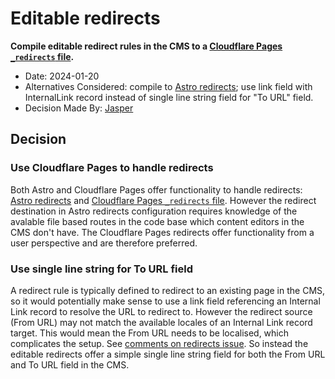 # Editable redirects

**Compile editable redirect rules in the CMS to a [Cloudflare Pages `_redirects` file](https://developers.cloudflare.com/pages/configuration/redirects/).**

- Date: 2024-01-20
- Alternatives Considered: compile to [Astro redirects](https://docs.astro.build/en/reference/configuration-reference/#redirects); use link field with InternalLink record instead of single line string field for "To URL" field.
- Decision Made By: [Jasper](https://github.com/jbmoelker)

## Decision

### Use Cloudflare Pages to handle redirects

Both Astro and Cloudflare Pages offer functionality to handle redirects: [Astro redirects](https://docs.astro.build/en/reference/configuration-reference/#redirects) and [Cloudflare Pages `_redirects` file](https://developers.cloudflare.com/pages/configuration/redirects/). However the redirect destination in Astro redirects configuration requires knowledge of the avalable file based routes in the code base which content editors in the CMS don't have. The Cloudflare Pages redirects offer functionality from a user perspective and are therefore preferred. 

### Use single line string for To URL field

A redirect rule is typically defined to redirect to an existing page in the CMS, so it would potentially make sense to use a link field referencing an Internal Link record to resolve the URL to redirect to. However the redirect source (From URL) may not match the available locales of an Internal Link record target. This would mean the From URL needs to be localised, which complicates the setup. See [comments on redirects issue](https://github.com/voorhoede/head-start/issues/64#issuecomment-1852715925). So instead the editable redirects offer a simple single line string field for both the From URL and To URL field in the CMS.
